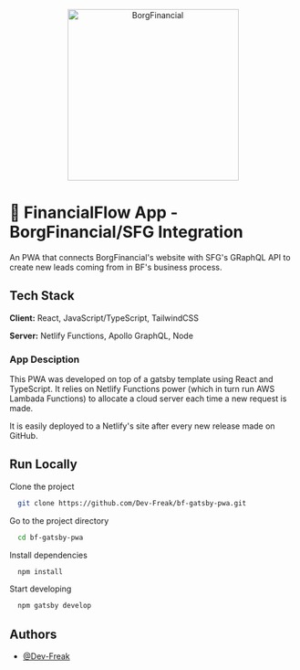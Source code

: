 <p align="center">
  <a href="https://borgfinancial.com.au">
    <img alt="BorgFinancial" src="https://borgfinancial.com.au/wp-content/uploads/2019/04/Logo-website.png" width="300" />
  </a>
</p>

# 🚀 FinancialFlow App - BorgFinancial/SFG Integration

An PWA that connects BorgFinancial's website with SFG's GRaphQL API to create new leads coming from in BF's business process.

## Tech Stack

**Client:** React, JavaScript/TypeScript, TailwindCSS

**Server:** Netlify Functions, Apollo GraphQL, Node

### App Desciption

This PWA was developed on top of a gatsby template using React and TypeScript.
It relies on Netlify Functions power (which in turn run AWS Lambada Functions) to allocate a cloud server each time a new request is made.

It is easily deployed to a Netlify's site after every new release made on GitHub.

## Run Locally

Clone the project

```bash
  git clone https://github.com/Dev-Freak/bf-gatsby-pwa.git
```

Go to the project directory

```bash
  cd bf-gatsby-pwa
```

Install dependencies

```bash
  npm install
```

Start developing

```bash
  npm gatsby develop
```

## Authors

- [@Dev-Freak](https://www.github.com/Dev-Freak)
